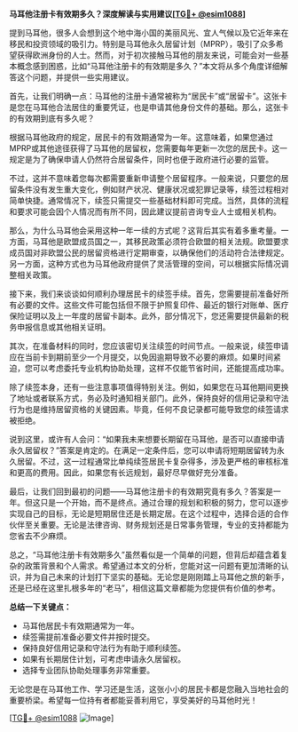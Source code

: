 **马耳他注册卡有效期多久？深度解读与实用建议[[TG💪+ @esim1088](https://t.me/s/esim1088)]**

提到马耳他，很多人会想到这个地中海小国的美丽风光、宜人气候以及它近年来在移民和投资领域的吸引力。特别是马耳他永久居留计划（MPRP），吸引了众多希望获得欧洲身份的人士。然而，对于初次接触马耳他的朋友来说，可能会对一些基本概念感到困惑，比如“马耳他注册卡的有效期是多久？”本文将从多个角度详细解答这个问题，并提供一些实用建议。

首先，让我们明确一点：马耳他的注册卡通常被称为“居民卡”或“居留卡”。这张卡是您在马耳他合法居住的重要凭证，也是申请其他身份文件的基础。那么，这张卡的有效期到底有多久呢？

根据马耳他政府的规定，居民卡的有效期通常为一年。这意味着，如果您通过MPRP或其他途径获得了马耳他的居留权，您需要每年更新一次您的居民卡。这一规定是为了确保申请人仍然符合居留条件，同时也便于政府进行必要的监管。

不过，这并不意味着您每次都需要重新申请整个居留程序。一般来说，只要您的居留条件没有发生重大变化，例如财产状况、健康状况或犯罪记录等，续签过程相对简单快捷。通常情况下，续签只需提交一些基础材料即可完成。当然，具体的流程和要求可能会因个人情况而有所不同，因此建议提前咨询专业人士或相关机构。

那么，为什么马耳他会采用这种一年一续的方式呢？这背后其实有着多重考量。一方面，马耳他是欧盟成员国之一，其移民政策必须符合欧盟的相关法规。欧盟要求成员国对非欧盟公民的居留资格进行定期审查，以确保他们的活动符合法律规定。另一方面，这种方式也为马耳他政府提供了灵活管理的空间，可以根据实际情况调整相关政策。

接下来，我们来谈谈如何顺利办理居民卡的续签手续。首先，您需要提前准备好所有必要的文件。这些文件可能包括但不限于护照复印件、最近的银行对账单、医疗保险证明以及上一年度的居留卡副本。此外，部分情况下，您还需要提供最新的税务申报信息或其他相关证明。

其次，在准备材料的同时，您应该密切关注续签的时间节点。一般来说，续签申请应在当前卡到期前至少一个月提交，以免因逾期导致不必要的麻烦。如果时间紧迫，您可以考虑委托专业机构协助处理，这样不仅能节省时间，还能提高成功率。

除了续签本身，还有一些注意事项值得特别关注。例如，如果您在马耳他期间更换了地址或者联系方式，务必及时通知相关部门。此外，保持良好的信用记录和守法行为也是维持居留资格的关键因素。毕竟，任何不良记录都可能导致您的续签请求被拒绝。

说到这里，或许有人会问：“如果我未来想要长期留在马耳他，是否可以直接申请永久居留权？”答案是肯定的。在满足一定条件后，您可以申请将短期居留转为永久居留。不过，这一过程通常比单纯续签居民卡复杂得多，涉及更严格的审核标准和更高的费用。因此，如果您有长远规划，最好尽早做好充分准备。

最后，让我们回到最初的问题——马耳他注册卡的有效期究竟有多久？答案是一年。但这只是一个开始，而不是终点。通过合理的规划和积极的努力，您可以逐步实现自己的目标，无论是短期居住还是长期定居。在这个过程中，选择合适的合作伙伴至关重要。无论是法律咨询、财务规划还是日常事务管理，专业的支持都能为您省去不少麻烦。

总之，“马耳他注册卡有效期多久”虽然看似是一个简单的问题，但背后却蕴含着复杂的政策背景和个人需求。希望通过本文的分析，您能对这一问题有更加清晰的认识，并为自己未来的计划打下坚实的基础。无论您是刚刚踏上马耳他之旅的新手，还是已经在这里扎根多年的“老马”，相信这篇文章都能为您提供有价值的参考。

**总结一下关键点：**
- 马耳他居民卡有效期通常为一年。
- 续签需提前准备必要文件并按时提交。
- 保持良好信用记录和守法行为有助于顺利续签。
- 如果有长期居住计划，可考虑申请永久居留权。
- 选择专业团队协助处理事务非常重要。

无论您是在马耳他工作、学习还是生活，这张小小的居民卡都是您融入当地社会的重要桥梁。希望每一位持有者都能妥善利用它，享受美好的马耳他时光！

[[TG💪+ @esim1088](https://t.me/s/esim1088) ![Image](https://i.postimg.cc/4NQfJmqS/Snipaste-2025-05-13-00-14-12.png)]